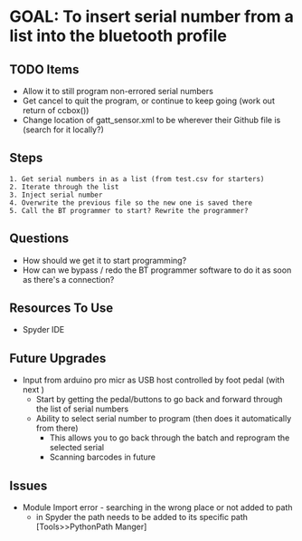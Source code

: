 
# GOAL: To insert serial number from a list into the bluetooth profile

## TODO Items
- Allow it to still program non-errored serial numbers
- Get cancel to quit the program, or continue to keep going (work out return of ccbox())
- Change location of gatt_sensor.xml to be wherever their Github file is (search for it locally?)

## Steps
```
1. Get serial numbers in as a list (from test.csv for starters)
2. Iterate through the list
3. Inject serial number
4. Overwrite the previous file so the new one is saved there
5. Call the BT programmer to start? Rewrite the programmer?

```

## Questions
- How should we get it to start programming?
- How can we bypass / redo the BT programmer software to do it as soon as there's a connection?

## Resources To Use
- Spyder IDE

## Future Upgrades
- Input from arduino pro micr as USB host controlled by foot pedal (with next )
  - Start by getting the pedal/buttons to go back and forward through the list of serial numbers
  - Ability to select serial number to program (then does it automatically from there)
    - This allows you to go back through the batch and reprogram the selected serial
    - Scanning barcodes in future
    
## Issues
- Module Import error - searching in the wrong place or not added to path
    - in Spyder the path needs to be added to its specific path [Tools>>PythonPath Manger]